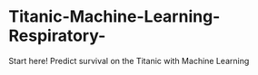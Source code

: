 # Titanic-Machine-Learning-Respiratory-
Start here! Predict survival on the Titanic with Machine Learning
